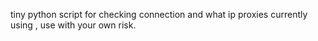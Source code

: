tiny python script for checking connection and what ip proxies currently using ,
use with your own risk.
